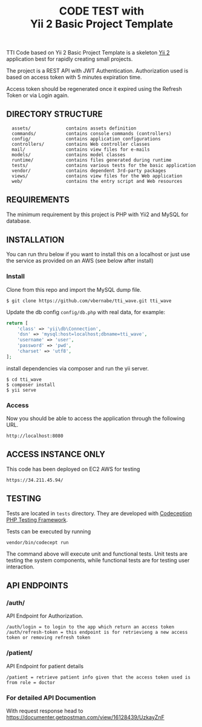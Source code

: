 <p align="center">
    <h1 align="center">CODE TEST with <BR>Yii 2 Basic Project Template</h1>
    <br>
</p>

TTI Code based on Yii 2 Basic Project Template is a skeleton [Yii 2](http://www.yiiframework.com/) application best for
rapidly creating small projects.

The project is a REST API with JWT Authentication. Authorization used is based on access token
with 5 minutes expiration time.

Access token should be regenerated once it expired using the Refresh Token or via Login again.

DIRECTORY STRUCTURE
-------------------

      assets/             contains assets definition
      commands/           contains console commands (controllers)
      config/             contains application configurations
      controllers/        contains Web controller classes
      mail/               contains view files for e-mails
      models/             contains model classes
      runtime/            contains files generated during runtime
      tests/              contains various tests for the basic application
      vendor/             contains dependent 3rd-party packages
      views/              contains view files for the Web application
      web/                contains the entry script and Web resources



REQUIREMENTS
------------

The minimum requirement by this project is PHP with Yii2 and MySQL for database.

INSTALLATION
------------

You can run thru below if you want to install this on a localhost or just use the service as provided
on an AWS (see below after install)

### Install 

Clone from this repo and import the MySQL dump file. 

~~~
$ git clone https://github.com/vbernabe/tti_wave.git tti_wave
~~~

Update the db config `config/db.php` with real data, for example:

```php
return [
    'class' => 'yii\db\Connection',
    'dsn' => 'mysql:host=localhost;dbname=tti_wave',
    'username' => 'user',
    'password' => 'pwd',
    'charset' => 'utf8',
];
```

install dependencies via composer and run the yii server.

~~~
$ cd tti_wave
$ composer install
$ yii serve
~~~

### Access
Now you should be able to access the application through the following URL.

~~~
http://localhost:8080
~~~

ACCESS INSTANCE ONLY
------------
This code has been deployed on EC2 AWS for testing

~~~
https://34.211.45.94/
~~~


TESTING
-------

Tests are located in `tests` directory. They are developed with [Codeception PHP Testing Framework](http://codeception.com/).

Tests can be executed by running

```
vendor/bin/codecept run
```

The command above will execute unit and functional tests. Unit tests are testing the system components, while functional
tests are for testing user interaction. 


API ENDPOINTS
-------------

### /auth/
API Endpoint for Authorization.

```
/auth/login = to login to the app which return an access token
/auth/refresh-token = this endpoint is for retrievieng a new access token or removing refresh token
```

### /patient/
API Endpoint for patient details

```
/patient = retrieve patient info given that the access token used is from role = doctor
```

### For detailed API Documention
With request response head to https://documenter.getpostman.com/view/16128439/UzkayZnF